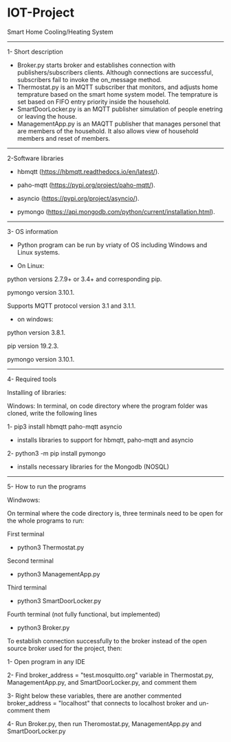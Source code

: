 # IOT-Project
Smart Home Cooling/Heating System

---------------------------------------------------------------------------------------------------------------------------------------
1- Short description
- Broker.py starts broker and establishes connection with publishers/subscribers clients. Although connections are successful, subscribers fail to invoke the on_message method.
- Thermostat.py is an MQTT subscriber that monitors, and adjusts home temprature based on the smart home system model. The temprature is set based on FIFO entry priority inside the household.
- SmartDoorLocker.py is an MQTT publisher simulation of people enetring or leaving the house.
- ManagementApp.py is an MAQTT publisher that manages personel that are members of the household. It also allows view of household members and reset of members.

---------------------------------------------------------------------------------------------------------------------------------------
2-Software libraries

-  hbmqtt (https://hbmqtt.readthedocs.io/en/latest/).

-  paho-mqtt (https://pypi.org/project/paho-mqtt/).

-  asyncio (https://pypi.org/project/asyncio/).

-  pymongo (https://api.mongodb.com/python/current/installation.html).

---------------------------------------------------------------------------------------------------------------------------------------
3- OS information

-  Python program can be run by vriaty of OS including Windows and Linux systems. 

-  On Linux:

python versions 2.7.9+ or 3.4+ and corresponding pip.

pymongo version 3.10.1.

Supports MQTT protocol version 3.1 and 3.1.1.

-  on windows:

python version 3.8.1.

pip version 19.2.3.

pymongo version 3.10.1.

---------------------------------------------------------------------------------------------------------------------------------------
4- Required tools

Installing of libraries:

Windows: In terminal, on code directory where the program folder was cloned, write the following lines

1- pip3 install hbmqtt paho-mqtt asyncio 

- installs libraries to support for hbmqtt, paho-mqtt and asyncio

2- python3 -m pip install pymongo 

- installs necessary libraries for the Mongodb (NOSQL)

---------------------------------------------------------------------------------------------------------------------------------------
5- How to run the programs

Windwows:

On terminal where the code directory is, three terminals need to be open for the whole programs to run:

First terminal

- python3 Thermostat.py

Second terminal

- python3 ManagementApp.py

Third terminal

- python3 SmartDoorLocker.py

Fourth terminal (not fully functional, but implemented)

- python3 Broker.py

To establish connection successfully to the broker instead of the open source broker used for the project, then:

1- Open program in any IDE

2- Find broker_address = "test.mosquitto.org" variable in Thermostat.py, ManagementApp.py, and SmartDoorLocker.py, and comment them

3- Right below these variables, there are another commented broker_address = "localhost" that connects to localhost broker and un-comment them

4- Run Broker.py, then run Theromostat.py, ManagementApp.py and SmartDoorLocker.py
